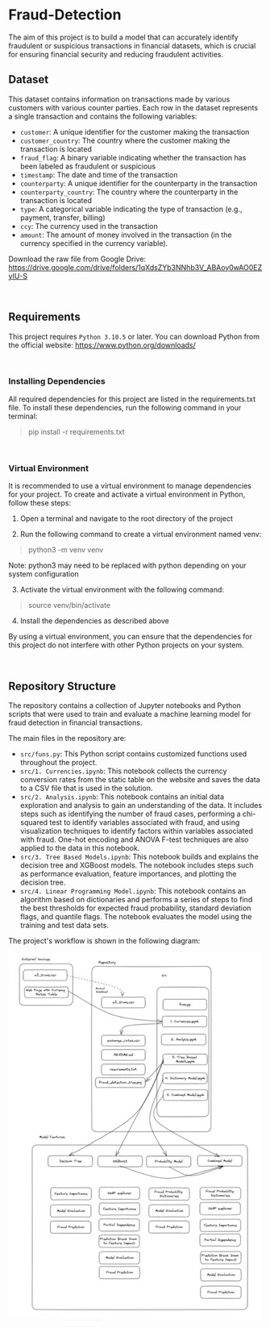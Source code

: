 # Fraud-Detection
The aim of this project is to build a model that can accurately identify fraudulent or suspicious transactions in financial datasets, which is crucial for ensuring financial security and reducing fraudulent activities.

## Dataset

This dataset contains information on transactions made by various customers with various counter parties. Each row in the dataset represents a single transaction and contains the following variables:

- `customer`: A unique identifier for the customer making the transaction
- `customer_country`: The country where the customer making the transaction is located
- `fraud_flag`: A binary variable indicating whether the transaction has been labeled as fraudulent or suspicious
- `timestamp`: The date and time of the transaction
- `counterparty`: A unique identifier for the counterparty in the transaction
- `counterparty_country`: The country where the counterparty in the transaction is located
- `type`: A categorical variable indicating the type of transaction (e.g., payment, transfer, billing)
- `ccy`: The currency used in the transaction
- `amount`: The amount of money involved in the transaction (in the currency specified in the currency variable).

Download the raw file from Google Drive: https://drive.google.com/drive/folders/1qXdsZYb3NNhb3V_ABAoy0wAO0EZyIU-S


<br>

## Requirements

This project requires `Python 3.10.5` or later. You can download Python from the official website: https://www.python.org/downloads/

<br>

### Installing Dependencies

All required dependencies for this project are listed in the requirements.txt file. To install these dependencies, run the following command in your terminal:

> pip install -r requirements.txt

<br>

### Virtual Environment

It is recommended to use a virtual environment to manage dependencies for your project. To create and activate a virtual environment in Python, follow these steps:

1. Open a terminal and navigate to the root directory of the project

2. Run the following command to create a virtual environment named venv:
> python3 -m venv venv

Note: python3 may need to be replaced with python depending on your system configuration

3. Activate the virtual environment with the following command:
> source venv/bin/activate

4. Install the dependencies as described above

By using a virtual environment, you can ensure that the dependencies for this project do not interfere with other Python projects on your system.

<br>

## Repository Structure

The repository contains a collection of Jupyter notebooks and Python scripts that were used to train and evaluate a machine learning model for fraud detection in financial transactions.

The main files in the repository are:

- `src/funs.py`: This Python script contains customized functions used throughout the project.
- `src/1. Currencies.ipynb`: This notebook collects the currency conversion rates from the static table on the website and saves the data to a CSV file that is used in the solution.
- `src/2. Analysis.ipynb`: This notebook contains an initial data exploration and analysis to gain an understanding of the data. It includes steps such as identifying the number of fraud cases, performing a chi-squared test to identify variables associated with fraud, and using visualization techniques to identify factors within variables associated with fraud. One-hot encoding and ANOVA F-test techniques are also applied to the data in this notebook.
- `src/3. Tree Based Models.ipynb`: This notebook builds and explains the decision tree and XGBoost models. The notebook includes steps such as performance evaluation, feature importances, and plotting the decision tree.
- `src/4. Linear Programming Model.ipynb`: This notebook contains an algorithm based on dictionaries and performs a series of steps to find the best thresholds for expected fraud probability, standard deviation flags, and quantile flags. The notebook evaluates the model using the training and test data sets.

The project's workflow is shown in the following diagram:

![](img/flow_diagram.png)


